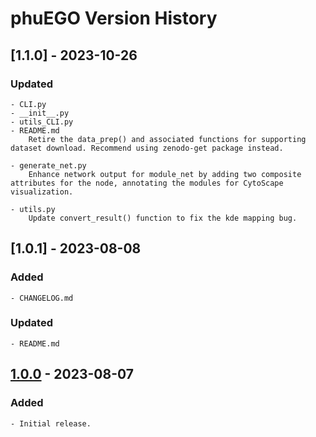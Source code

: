 # phuEGO Version History

## [1.1.0] - 2023-10-26

### Updated
    - CLI.py
    - __init__.py
    - utils_CLI.py
    - README.md
        Retire the data_prep() and associated functions for supporting dataset download. Recommend using zenodo-get package instead.

    - generate_net.py
        Enhance network output for module_net by adding two composite attributes for the node, annotating the modules for CytoScape visualization.

    - utils.py
        Update convert_result() function to fix the kde mapping bug.

## [1.0.1] - 2023-08-08

### Added
    - CHANGELOG.md
### Updated
    - README.md

## [1.0.0](https://github.com/haoqichen20/phuego/releases/tag/v1.0.0) - 2023-08-07

### Added
    - Initial release.